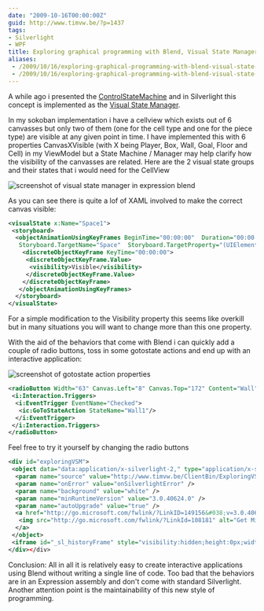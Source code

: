 ```yaml
---
date: "2009-10-16T00:00:00Z"
guid: http://www.timvw.be/?p=1437
tags:
- Silverlight
- WPF
title: Exploring graphical programming with Blend, Visual State Manager and Behaviors
aliases:
 - /2009/10/16/exploring-graphical-programming-with-blend-visual-state-manager-and-behaviors/
 - /2009/10/16/exploring-graphical-programming-with-blend-visual-state-manager-and-behaviors.html
---
```

A while ago i presented the [ControlStateMachine](http://www.timvw.be/experimenting-with-controlstatemachine-and-fluent-interfaces/) and in Silverlight this concept is implemented as the [Visual State Manager](http://windowsclient.net/wpf/wpf35/wpf-35sp1-toolkit-visual-state-manager-overview.aspx).

In my sokoban implementation i have a cellview which exists out of 6 canvasses but only two of them (one for the cell type and one for the piece type) are visible at any given point in time. I have implemented this with 6 properties CanvasXVisible (with X being Player, Box, Wall, Goal, Floor and Cell) in my ViewModel but a State Machine / Manager may help clarify how the visibility of the canvasses are related. Here are the 2 visual state groups and their states that i would need for the CellView

![screenshot of visual state manager in expression blend](http://www.timvw.be/wp-content/images/cellview-vsm.png)

As you can see there is quite a lof of XAML involved to make the correct canvas visible:

```xml
<visualState x:Name="Space1">
 <storyboard>
  <objectAnimationUsingKeyFrames BeginTime="00:00:00"  Duration="00:00:00.0010000"
   Storyboard.TargetName="Space"  Storyboard.TargetProperty="(UIElement.Visibility)">
    <discreteObjectKeyFrame KeyTime="00:00:00">
     <discreteObjectKeyFrame.Value>
      <visibility>Visible</visibility>
     </discreteObjectKeyFrame.Value>
    </discreteObjectKeyFrame>
   </objectAnimationUsingKeyFrames>
  </storyboard>
</visualState>
```

For a simple modification to the Visibility property this seems like overkill but in many situations you will want to change more than this one property.

With the aid of the behaviors that come with Blend i can quickly add a couple of radio buttons, toss in some gotostate actions and end up with an interactive application:

<img src="http://www.timvw.be/wp-content/images/gotostateaction.png" alt="screenshot of gotostate action properties" />

```xml
<radioButton Width="63" Canvas.Left="8" Canvas.Top="172" Content="Wall" GroupName="PieceTypes">
 <i:Interaction.Triggers>
  <i:EventTrigger EventName="Checked">
   <ic:GoToStateAction StateName="Wall1"/>
  </i:EventTrigger>
 </i:Interaction.Triggers>
</radioButton>
```

Feel free to try it yourself by changing the radio buttons

```xml
<div id="exploringVSM">
 <object data="data:application/x-silverlight-2," type="application/x-silverlight-2"  width="300" height="240">
  <param name="source" value="http://www.timvw.be/ClientBin/ExploringVSM.xap"/>
  <param name="onError" value="onSilverlightError" />
  <param name="background" value="white" />
  <param name="minRuntimeVersion" value="3.0.40624.0" />
  <param name="autoUpgrade" value="true" />
  <a href="http://go.microsoft.com/fwlink/?LinkID=149156&#038;v=3.0.40624.0" style="text-decoration:none">
   <img src="http://go.microsoft.com/fwlink/?LinkId=108181" alt="Get Microsoft Silverlight" style="border-style:none"/>
  </a>
 </object>
 <iframe id="_sl_historyFrame" style="visibility:hidden;height:0px;width:0px;border:0px"></iframe>
</div></div>
```

Conclusion: All in all it is relatively easy to create interactive applications using Blend without writing a single line of code. 
Too bad that the behaviors are in an Expression assembly and don't come with standard Silverlight. 
Another attention point is the maintainability of this new style of programming.
